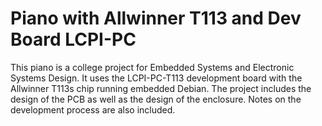 # Piano with Allwinner T113 and Dev Board LCPI-PC
This piano is a college project for Embedded Systems and Electronic Systems Design. It uses the LCPI-PC-T113 development board with the Allwinner T113s chip running embedded Debian. The project includes the design of the PCB as well as the design of the enclosure. Notes on the development process are also included.
